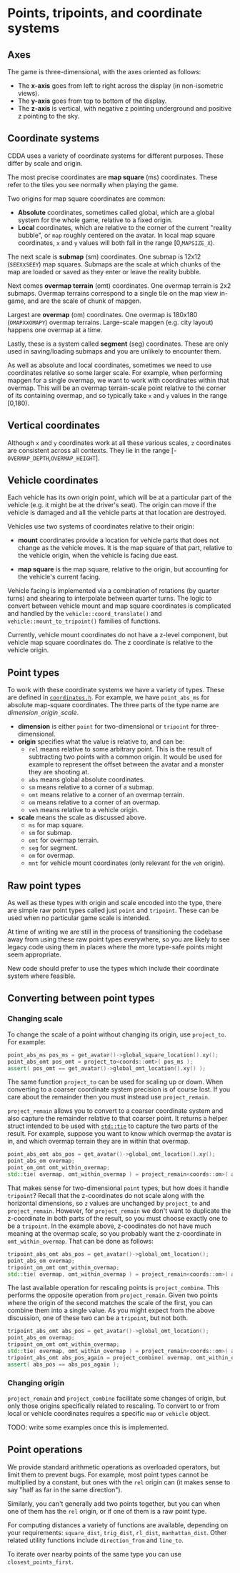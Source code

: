 # Points, tripoints, and coordinate systems

## Axes

The game is three-dimensional, with the axes oriented as follows:
* The **x-axis** goes from left to right across the display (in non-isometric
  views).
* The **y-axis** goes from top to bottom of the display.
* The **z-axis** is vertical, with negative z pointing underground and positive
  z pointing to the sky.

## Coordinate systems

CDDA uses a variety of coordinate systems for different purposes.  These differ
by scale and origin.

The most precise coordinates are **map square** (ms) coordinates.  These refer to
the tiles you see normally when playing the game.

Two origins for map square coordinates are common:
* **Absolute** coordinates, sometimes called global, which are a global system
  for the whole game, relative to a fixed origin.
* **Local** coordinates, which are relative to the corner of the current "reality
  bubble", or `map` roughly centered on the avatar.  In local map square
  coordinates, `x` and `y` values will both fall in the range [0,`MAPSIZE_X`).

The next scale is **submap** (sm) coordinates.  One submap is 12x12
(`SEEX`x`SEEY`) map squares.  Submaps are the scale at which chunks of the map
are loaded or saved as they enter or leave the reality bubble.

Next comes **overmap terrain** (omt) coordinates.  One overmap terrain is 2x2
submaps.  Overmap terrains correspond to a single tile on the map view in-game,
and are the scale of chunk of mapgen.

Largest are **overmap** (om) coordinates.  One overmap is 180x180
(`OMAPX`x`OMAPY`) overmap terrains.  Large-scale mapgen (e.g. city layout)
happens one overmap at a time.

Lastly, these is a system called **segment** (seg) coordinates.  These are only
used in saving/loading submaps and you are unlikely to encounter them.

As well as absolute and local coordinates, sometimes we need to use coordinates
relative so some larger scale.  For example, when performing mapgen for a
single overmap, we want to work with coordinates within that overmap.  This
will be an overmap terrain-scale point relative to the corner of its containing
overmap, and so typically take `x` and `y` values in the range [0,180).

## Vertical coordinates

Although `x` and `y` coordinates work at all these various scales, `z`
coordinates are consistent across all contexts.  They lie in the range
[-`OVERMAP_DEPTH`,`OVERMAP_HEIGHT`].

## Vehicle coordinates

Each vehicle has its own origin point, which will be at a particular part of
the vehicle (e.g. it might be at the driver's seat).  The origin can move if
the vehicle is damaged and all the vehicle parts at that location are
destroyed.

Vehicles use two systems of coordinates relative to their origin:

* **mount** coordinates provide a location for vehicle parts that does not
  change as the vehicle moves.  It is the map square of that part, relative to
  the vehicle origin, when the vehicle is facing due east.

* **map square** is the map square, relative to the origin, but accounting for
  the vehicle's current facing.

Vehicle facing is implemented via a combination of rotations (by quarter turns)
and shearing to interpolate between quarter turns.  The logic to convert
between vehicle mount and map square coordinates is complicated and handled by
the `vehicle::coord_translate()` and `vehicle::mount_to_tripoint()` families of
functions.

Currently, vehicle mount coordinates do not have a z-level component, but
vehicle map square coordinates do. The z coordinate is relative to the vehicle
origin.

## Point types

To work with these coordinate systems we have a variety of types.  These are
defined in [`coordinates.h`](../src/coordinates.h).  For example, we have
`point_abs_ms` for absolute map-square coordinates.  The three parts of the
type name are *dimension*`_`*origin*`_`*scale*.

* **dimension** is either `point` for two-dimensional or `tripoint` for
  three-dimensional.
* **origin** specifies what the value is relative to, and can be:
  * `rel` means relative to some arbitrary point.  This is the result of
    subtracting two points with a common origin.  It would be used for example
    to represent the offset between the avatar and a monster they are shooting
    at.
  * `abs` means global absolute coordinates.
  * `sm` means relative to a corner of a submap.
  * `omt` means relative to a corner of an overmap terrain.
  * `om` means relative to a corner of an overmap.
  * `veh` means relative to a vehicle origin.
* **scale** means the scale as discussed above.
  * `ms` for map square.
  * `sm` for submap.
  * `omt` for overmap terrain.
  * `seg` for segment.
  * `om` for overmap.
  * `mnt` for vehicle mount coordinates (only relevant for the `veh` origin).

## Raw point types

As well as these types with origin and scale encoded into the type, there are
simple raw point types called just `point` and `tripoint`.  These can be used
when no particular game scale is intended.

At time of writing we are still in the process of transitioning the codebase
away from using these raw point types everywhere, so you are likely to see
legacy code using them in places where the more type-safe points might seem
appropriate.

New code should prefer to use the types which include their coordinate system
where feasible.

## Converting between point types

### Changing scale

To change the scale of a point without changing its origin, use `project_to`.
For example:

```c++
point_abs_ms pos_ms = get_avatar()->global_square_location().xy();
point_abs_omt pos_omt = project_to<coords::omt>( pos_ms );
assert( pos_omt == get_avatar()->global_omt_location().xy() );
```

The same function `project_to` can be used for scaling up or down.  When
converting to a coarser coordinate system precision is of course lost.  If you
care about the remainder then you must instead use `project_remain`.

`project_remain` allows you to convert to a coarser coordinate system and also
capture the remainder relative to that coarser point.  It returns a helper
struct intended to be used with
[`std::tie`](https://en.cppreference.com/w/cpp/utility/tuple/tie) to capture
the two parts of the result.  For example, suppose you want to know which
overmap the avatar is in, and which overmap terrain they are in within that
overmap.

```c++
point_abs_omt abs_pos = get_avatar()->global_omt_location().xy();
point_abs_om overmap;
point_om_omt omt_within_overmap;
std::tie( overmap, omt_within_overmap ) = project_remain<coords::om>( abs_pos );
```

That makes sense for two-dimensional `point` types, but how does it handle
`tripoint`?  Recall that the z-coordinates do not scale along with the
horizontal dimensions, so `z` values are unchanged by `project_to` and
`project_remain`.  However, for `project_remain` we don't want to duplicate the
z-coordinate in both parts of the result, so you must choose exactly one to be
a `tripoint`.  In the example above, z-coodinates do not have much meaning at
the overmap scale, so you probably want the z-coordinate in
`omt_within_overmap`.  That can be done as follows:

```c++
tripoint_abs_omt abs_pos = get_avatar()->global_omt_location();
point_abs_om overmap;
tripoint_om_omt omt_within_overmap;
std::tie( overmap, omt_within_overmap ) = project_remain<coords::om>( abs_pos );
```

The last available operation for rescaling points is `project_combine`.  This
performs the opposite operation from `project_remain`.  Given two points where
the origin of the second matches the scale of the first, you can combine them
into a single value.  As you might expect from the above discussion, one of
these two can be a `tripoint`, but not both.

```c++
tripoint_abs_omt abs_pos = get_avatar()->global_omt_location();
point_abs_om overmap;
tripoint_om_omt omt_within_overmap;
std::tie( overmap, omt_within_overmap ) = project_remain<coords::om>( abs_pos );
tripoint_abs_omt abs_pos_again = project_combine( overmap, omt_within_overmap );
assert( abs_pos == abs_pos_again );
```

### Changing origin

`project_remain` and `project_combine` facilitate some changes of origin, but
only those origins specifically related to rescaling.  To convert to or from
local or vehicle coordinates requires a specific `map` or `vehicle` object.

TODO: write some examples once this is implemented.

## Point operations

We provide standard arithmetic operations as overloaded operators, but limit
them to prevent bugs.  For example, most point types cannot be multiplied by a
constant, but ones with the `rel` origin can (it makes sense to say "half as
far in the same direction").

Similarly, you can't generally add two points together, but you can when one of
them has the `rel` origin, or if one of them is a raw point type.

For computing distances a variety of functions are available, depending on your
requirements: `square_dist`, `trig_dist`, `rl_dist`, `manhattan_dist`.  Other
related utility functions include `direction_from` and `line_to`.

To iterate over nearby points of the same type you can use
`closest_points_first`.
